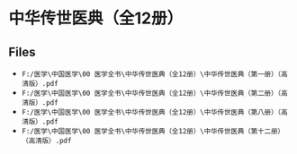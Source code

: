 # 中华传世医典（全12册）

## Files

- `F:/医学\中国医学\00 医学全书\中华传世医典（全12册）\中华传世医典（第一册）（高清版）.pdf`
- `F:/医学\中国医学\00 医学全书\中华传世医典（全12册）\中华传世医典（第二册）（高清版）.pdf`
- `F:/医学\中国医学\00 医学全书\中华传世医典（全12册）\中华传世医典（第八册）（高清版）.pdf`
- `F:/医学\中国医学\00 医学全书\中华传世医典（全12册）\中华传世医典（第十二册）（高清版）.pdf`
